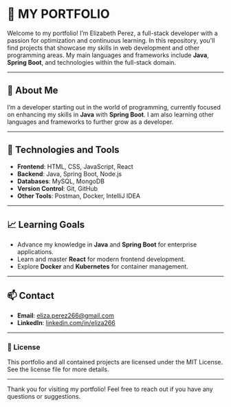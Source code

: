 # 💼 MY PORTFOLIO

Welcome to my portfolio! I’m Elizabeth Perez, a full-stack developer with a passion for optimization and continuous learning. In this repository, you'll find projects that showcase my skills in web development and other programming areas. My main languages and frameworks include **Java**, **Spring Boot**, and technologies within the full-stack domain.

---

## 🌟 About Me
I’m a developer starting out in the world of programming, currently focused on enhancing my skills in **Java** with **Spring Boot**. I am also learning other languages and frameworks to further grow as a developer.

---

## 🚀 Technologies and Tools
- **Frontend**: HTML, CSS, JavaScript, React
- **Backend**: Java, Spring Boot, Node.js
- **Databases**: MySQL, MongoDB
- **Version Control**: Git, GitHub
- **Other Tools**: Postman, Docker, IntelliJ IDEA

---

## 📈 Learning Goals
- Advance my knowledge in **Java** and **Spring Boot** for enterprise applications.
- Learn and master **React** for modern frontend development.
- Explore **Docker** and **Kubernetes** for container management.

---

## 📫 Contact
- **Email**: eliza.perez266@gmail.com
- **LinkedIn**: [linkedin.com/in/eliza266](https://www.linkedin.com/in/eliza266/)

---

### 📄 License
This portfolio and all contained projects are licensed under the MIT License. See the license file for more details.

---

Thank you for visiting my portfolio! Feel free to reach out if you have any questions or suggestions.

